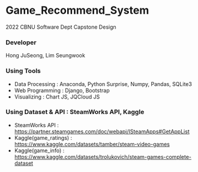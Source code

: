 # Game_Recommend_System
2022 CBNU Software Dept Capstone Design

### Developer
Hong JuSeong, Lim Seungwook

### Using Tools
- Data Processing : Anaconda, Python Surprise, Numpy, Pandas, SQLite3
- Web Programming : Django, Bootstrap
- Visualizing : Chart JS, JQCloud JS

### Using Dataset & API : SteamWorks API, Kaggle
- SteamWorks API : https://partner.steamgames.com/doc/webapi/ISteamApps#GetAppList
- Kaggle(game_ratings) : https://www.kaggle.com/datasets/tamber/steam-video-games
- Kaggle(game_info) : https://www.kaggle.com/datasets/trolukovich/steam-games-complete-dataset
